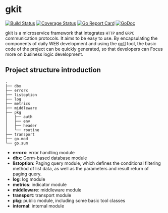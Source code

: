 # gkit
[![Build Status](https://travis-ci.org/go-gadgets/gkit.svg?branch=master)](https://travis-ci.org/go-gadgets/gkit)
[![Coverage Status](https://coveralls.io/repos/github/go-gadgets/gkit/badge.svg?branch=master)](https://coveralls.io/github/go-gadgets/gkit?branch=master)
[![Go Report Card](https://goreportcard.com/badge/github.com/go-gadgets/gkit)](https://goreportcard.com/report/github.com/go-gadgets/gkit)
[![GoDoc](https://godoc.org/github.com/go-gadgets/gkit?status.svg)](https://godoc.org/github.com/go-gadgets/gkit)

gkit is a microservice framework that integrates `HTTP` and `GRPC` communication protocols. 
It aims to be easy to use. By encapsulating the components of daily WEB development and 
using the [gctl](https://github.com/ml444/gctl) tool, the basic code of the project 
can be quickly generated, so that developers can Focus more on business logic development.

## Project structure introduction

```
.
├── dbx
├── errorx
├── listoption     
├── log
├── metrics
├── middleware
├── pkg
│   ├── auth
│   ├── env
│   ├── header
│   └── routine
├── transport
├── go.mod
└── go.sum
```
- **errorx**: error handling module
- **dbx**: Gorm-based database module
- **listoption**: Paging query module, which defines the conditional filtering method of list data, as well as the parameters and result return of paging query.
- **log**: log module
- **metrics**: indicator module
- **middleware**: middleware module
- **transport**: transport module
- **pkg**: public module, including some basic tool classes
- **internal**: internal module
